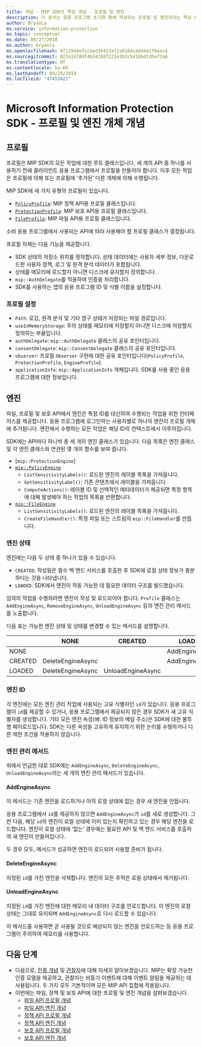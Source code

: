 ```yaml
---
title: 개념 - MIP SDK의 핵심 개념 - 프로필 및 엔진
description: 이 문서는 응용 프로그램 초기화 중에 작성되는 프로필 및 엔진이라는 핵심 SDK 개념을 이해하는 데 도움이 됩니다.
author: BryanLa
ms.service: information-protection
ms.topic: conceptual
ms.date: 09/27/2018
ms.author: bryanla
ms.openlocfilehash: 6f11944e7cceed39423af2a8104ce044d1f6eec6
ms.sourcegitcommit: 823a14784f4b34288f221e3b3cb41bbd1d5ef3a6
ms.translationtype: HT
ms.contentlocale: ko-KR
ms.lasthandoff: 09/29/2018
ms.locfileid: "47453421"
---
```

# <a name="microsoft-information-protection-sdk---profile-and-engine-object-concepts"></a>Microsoft Information Protection SDK - 프로필 및 엔진 개체 개념

## <a name="profiles"></a>프로필

프로필은 MIP SDK의 모든 작업에 대한 루트 클래스입니다. 세 개의 API 중 하나를 사용하기 전에 클라이언트 응용 프로그램에서 프로필을 만들어야 합니다. 이후 모든 작업은 프로필에 의해 또는 프로필에 ‘추가된’ 다른 개체에 의해 수행됩니다.

MIP SDK에 세 가지 유형의 프로필이 있습니다.

- [`PolicyProfile`](reference/class_mip_policyprofile.md): MIP 정책 API용 프로필 클래스입니다.
- [`ProtectionProfile`](reference/class_mip_protectionprofile.md): MIP 보호 API용 프로필 클래스입니다.
- [`FileProfile`](reference/class_mip_fileprofile.md): MIP 파일 API용 프로필 클래스입니다.

소비 응용 프로그램에서 사용되는 API에 따라 사용해야 할 프로필 클래스가 결정됩니다.

프로필 자체는 다음 기능을 제공합니다.

- SDK 상태의 저장소 위치를 정의합니다. 상태 데이터에는 사용자 세부 정보, 다운로드한 사용자 정책, 로그 및 원격 분석 데이터가 포함됩니다.
- 상태를 메모리에 로드할지 아니면 디스크에 유지할지 정의합니다.
- `mip::AuthDelegate`를 적용하여 인증을 처리합니다.
- SDK를 사용하는 앱의 응용 프로그램 ID 및 식별 이름을 설정합니다.

### <a name="profile-settings"></a>프로필 설정

- `Path`: 로깅, 원격 분석 및 기타 영구 상태가 저장되는 파일 경로입니다.
- `useInMemoryStorage`: 주의 상태를 메모리에 저장할지 아니면 디스크에 저장할지 정의하는 부울입니다.
- `authDelegate`: `mip::AuthDelegate` 클래스의 공유 포인터입니다. 
- `consentDelegate`: `mip::ConsentDelegate` 클래스의 공유 포인터입니다. 
- `observer`: 프로필 `Observer` 구현에 대한 공유 포인터입니다(`PolicyProfile`, `ProtectionProfile`, `EngineProfile`).
- `applicationInfo`: `mip::ApplicationInfo` 개체입니다. SDK를 사용 중인 응용 프로그램에 대한 정보입니다.

## <a name="engines"></a>엔진

파일, 프로필 및 보호 API에서 엔진은 특정 ID를 대신하여 수행되는 작업을 위한 인터페이스를 제공합니다. 응용 프로그램에 로그인하는 사용자별로 하나의 엔진이 프로필 개체에 추가됩니다. 엔진에서 수행하는 모든 작업은 해당 ID의 컨텍스트에서 이루어집니다.

SDK에는 API마다 하나씩 총 세 개의 엔진 클래스가 있습니다. 다음 목록은 엔진 클래스 및 각 엔진 클래스와 연관된 몇 개의 함수를 보여 줍니다.

- [`mip::ProtectionEngine`]
- [`mip::PolicyEngine`](reference/class_mip_policyengine.md)
  - `ListSensitivityLabels()`: 로드된 엔진의 레이블 목록을 가져옵니다.
  - `GetSensitivityLabel()`: 기존 콘텐츠에서 레이블을 가져옵니다.
  - `ComputeActions()`: 레이블 ID 및 선택적인 메타데이터가 제공되면 특정 항목에 대해 발생해야 하는 작업의 목록을 반환합니다.
- [`mip::FileEngine`](reference/class_mip_fileengine.md)
  - `ListSensitivityLabels()`: 로드된 엔진의 레이블 목록을 가져옵니다.
  - `CreateFileHandler()`: 특정 파일 또는 스트림의 `mip::FileHandler`를 만듭니다.

### <a name="engine-states"></a>엔진 상태

엔진에는 다음 두 상태 중 하나가 있을 수 있습니다.

- `CREATED`: 작성됨은 필수 백 엔드 서비스를 호출한 후 SDK에 로컬 상태 정보가 충분하다는 것을 나타냅니다.
- `LOADED`: SDK에서 엔진이 작동 가능한 데 필요한 데이터 구조를 빌드했습니다.

임의의 작업을 수행하려면 엔진이 작성 및 로드되어야 합니다. `Profile` 클래스는 `AddEngineAsync`, `RemoveEngineAsync`, `UnloadEngineAsync` 등의 엔진 관리 메서드를 노출합니다.

다음 표는 가능한 엔진 상태 및 상태를 변경할 수 있는 메서드를 설명합니다.

|         | NONE              | CREATED           | LOADED         |
|---------|-------------------|-------------------|----------------|
| NONE    |                   |                   | AddEngineAsync |
| CREATED | DeleteEngineAsync |                   | AddEngineAsync |
| LOADED  | DeleteEngineAsync | UnloadEngineAsync |                |

### <a name="engine-id"></a>엔진 ID

각 엔진에는 모든 엔진 관리 작업에 사용되는 고유 식별자인 `id`가 있습니다. 응용 프로그램이 `id`를 제공할 수 있거나, 응용 프로그램에서 제공되지 않은 경우 SDK가 새 고유 식별자를 생성합니다. 기타 모든 엔진 속성(예: ID 정보의 메일 주소)은 SDK에 대한 불투명 페이로드입니다. SDK는 다른 속성을 고유하게 유지하기 위한 논리를 수행하거나 다른 제한 조건을 적용하지 않습니다.

### <a name="engine-management-methods"></a>엔진 관리 메서드

위에서 언급한 대로 SDK에는 `AddEngineAsync`, `DeleteEngineAsync`, `UnloadEngineAsync`라는 세 개의 엔진 관리 메서드가 있습니다.

#### <a name="addengineasync"></a>AddEngineAsync

이 메서드는 기존 엔진을 로드하거나 아직 로컬 상태에 없는 경우 새 엔진을 만듭니다.

응용 프로그램에서 `id`를 제공하지 않으면 `AddEngineAsync`가 `id`를 새로 생성합니다. 그런 다음, 해당 `id`의 엔진이 로컬 상태에 이미 있는지 확인하고 있는 경우 해당 엔진을 로드합니다. 엔진이 로컬 상태에 ‘없는’ 경우에는 필요한 API 및 백 엔드 서비스를 호출하여 새 엔진이 만들어집니다.

두 경우 모두, 메서드가 성공하면 엔진이 로드되어 사용할 준비가 됩니다.

#### <a name="deleteengineasync"></a>DeleteEngineAsync

지정된 `id`를 가진 엔진을 삭제합니다. 엔진의 모든 추적은 로컬 상태에서 제거됩니다.

#### <a name="unloadengineasync"></a>UnloadEngineAsync

지정된 `id`를 가진 엔진에 대한 메모리 내 데이터 구조를 언로드합니다. 이 엔진의 로컬 상태는 그대로 유지되며 `AddEngineAsync`로 다시 로드할 수 있습니다.

이 메서드를 사용하면 곧 사용될 것으로 예상되지 않는 엔진을 언로드하는 등 응용 프로그램이 주의하여 메모리를 사용합니다.

## <a name="next-steps"></a>다음 단계

- 다음으로, [인증 개념](concept-authentication-cpp.md) 및 [관찰자](concept-async-observers.md)에 대해 자세히 알아보겠습니다. MIP는 확장 가능한 인증 모델을 제공하고, 관찰자는 비동기 이벤트에 대해 이벤트 알림을 제공하는 데 사용됩니다. 두 가지 모두 기본적이며 모든 MIP API 집합에 적용됩니다.
- 이번에는 파일, 정책 및 보호 API에 대한 프로필 및 엔진 개념을 살펴보겠습니다.
  - [파일 API 프로필 개념](concept-profile-engine-file-profile-cpp.md)
  - [파일 API 엔진 개념](concept-profile-engine-file-engine-cpp.md)
  - [정책 API 프로필 개념](concept-profile-engine-file-profile-cpp.md)
  - [정책 API 엔진 개념](concept-profile-engine-file-engine-cpp.md)
  - [보호 API 프로필 개념](concept-profile-engine-file-profile-cpp.md)
  - [보호 API 엔진 개념](concept-profile-engine-file-engine-cpp.md)  
